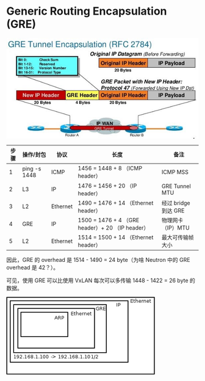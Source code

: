 # Generic Routing Encapsulation (GRE)

![](media/14749889550729.jpg)

步骤    | 操作/封包        | 协议       | 长度                                           | 备注            
----- | ------------ | -------- | -------------------------------------------- | ----------------        
1     | ping -s 1448 | ICMP     | 1456 = 1448 + 8 （ICMP header）                |  ICMP MSS       
2     | L3           | IP       | 1476 = 1456 + 20 （IP header）                 | GRE Tunnel MTU  
3     | L2           | Ethernet | 1490 = 1476 + 14 （Ethernet header）           | 经过 bridge 到达 GRE
4     | GRE          | IP       | 1500 = 1476 + 4 （GRE header）+ 20 （IP header） |  物理网卡 （IP）MTU   
5     | L2           | Ethernet | 1514 = 1500 + 14 （Ethernet header）           | 最大可传输帧大小        

因此，GRE 的 overhead 是 1514 - 1490 = 24 byte（为啥 Neutron 中的 GRE overhead 是 42？）。

可见，使用 GRE 可以比使用 VxLAN 每次可以多传输 1448 - 1422 = 26 byte 的数据。

![](media/14749884486520.png)


